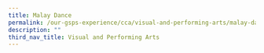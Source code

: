 ```yaml
---
title: Malay Dance
permalink: /our-gsps-experience/cca/visual-and-performing-arts/malay-dance/
description: ""
third_nav_title: Visual and Performing Arts
---
```

